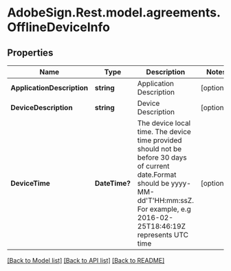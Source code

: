 # AdobeSign.Rest.model.agreements.OfflineDeviceInfo
## Properties

Name | Type | Description | Notes
------------ | ------------- | ------------- | -------------
**ApplicationDescription** | **string** | Application Description | [optional] 
**DeviceDescription** | **string** | Device Description | [optional] 
**DeviceTime** | **DateTime?** | The device local time. The device time provided should not be before 30 days of current date.Format should be yyyy-MM-dd&#39;T&#39;HH:mm:ssZ. For example, e.g 2016-02-25T18:46:19Z represents UTC time | [optional] 

[[Back to Model list]](../README.md#documentation-for-models) [[Back to API list]](../README.md#documentation-for-api-endpoints) [[Back to README]](../README.md)

